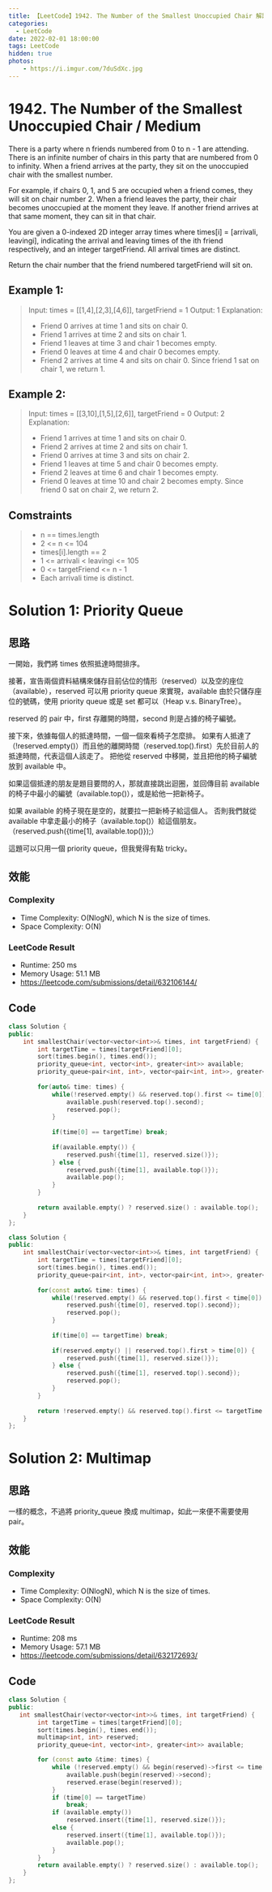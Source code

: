 ```yaml
---
title: 【LeetCode】1942. The Number of the Smallest Unoccupied Chair 解題報告
categories:
  - LeetCode
date: 2022-02-01 18:00:00
tags: LeetCode
hidden: true
photos:
    - https://i.imgur.com/7duSdXc.jpg
---
```

 
# 1942. The Number of the Smallest Unoccupied Chair / Medium

There is a party where n friends numbered from 0 to n - 1 are attending. There is an infinite number of chairs in this party that are numbered from 0 to infinity. When a friend arrives at the party, they sit on the unoccupied chair with the smallest number.

For example, if chairs 0, 1, and 5 are occupied when a friend comes, they will sit on chair number 2.
When a friend leaves the party, their chair becomes unoccupied at the moment they leave. If another friend arrives at that same moment, they can sit in that chair.

You are given a 0-indexed 2D integer array times where times[i] = [arrivali, leavingi], indicating the arrival and leaving times of the ith friend respectively, and an integer targetFriend. All arrival times are distinct.

Return the chair number that the friend numbered targetFriend will sit on.

<!-- more --> 

## Example 1:
> Input: times = [[1,4],[2,3],[4,6]], targetFriend = 1
> Output: 1
> Explanation: 
> - Friend 0 arrives at time 1 and sits on chair 0.
> - Friend 1 arrives at time 2 and sits on chair 1.
> - Friend 1 leaves at time 3 and chair 1 becomes empty.
> - Friend 0 leaves at time 4 and chair 0 becomes empty.
> - Friend 2 arrives at time 4 and sits on chair 0.
> Since friend 1 sat on chair 1, we return 1.

## Example 2:
> Input: times = [[3,10],[1,5],[2,6]], targetFriend = 0
> Output: 2
> Explanation: 
> - Friend 1 arrives at time 1 and sits on chair 0.
> - Friend 2 arrives at time 2 and sits on chair 1.
> - Friend 0 arrives at time 3 and sits on chair 2.
> - Friend 1 leaves at time 5 and chair 0 becomes empty.
> - Friend 2 leaves at time 6 and chair 1 becomes empty.
> - Friend 0 leaves at time 10 and chair 2 becomes empty.
> Since friend 0 sat on chair 2, we return 2.

## Comstraints
> - n == times.length
> - 2 <= n <= 104
> - times[i].length == 2
> - 1 <= arrivali < leavingi <= 105
> - 0 <= targetFriend <= n - 1
> - Each arrivali time is distinct.

# Solution 1: Priority Queue
## 思路

一開始，我們將 times 依照抵達時間排序。

接著，宣告兩個資料結構來儲存目前佔位的情形（reserved）以及空的座位（available），reserved 可以用 priority queue 來實現，available 由於只儲存座位的號碼，使用 priority queue 或是 set 都可以（Heap v.s. BinaryTree）。

reserved 的 pair 中，first 存離開的時間，second 則是占據的椅子編號。

接下來，依據每個人的抵達時間，一個一個來看椅子怎麼排。
如果有人抵達了（!reserved.empty()）而且他的離開時間（reserved.top().first）先於目前人的抵達時間，代表這個人該走了。
把他從 reserved 中移開，並且把他的椅子編號放到 available 中。

如果這個抵達的朋友是題目要問的人，那就直接跳出迴圈，並回傳目前 available 的椅子中最小的編號（available.top()），或是給他一把新椅子。

如果 available 的椅子現在是空的，就要拉一把新椅子給這個人。
否則我們就從 available 中拿走最小的椅子（available.top()）給這個朋友。（reserved.push({time[1], available.top()});）

這題可以只用一個 priority queue，但我覺得有點 tricky。

## 效能

### Complexity 
- Time Complexity: O(NlogN), which N is the size of times.
- Space Complexity: O(N)

### LeetCode Result

- Runtime: 250 ms
- Memory Usage: 51.1 MB 
- https://leetcode.com/submissions/detail/632106144/

## Code
```cpp
class Solution {
public:
    int smallestChair(vector<vector<int>>& times, int targetFriend) {
        int targetTime = times[targetFriend][0];
        sort(times.begin(), times.end());
        priority_queue<int, vector<int>, greater<int>> available;
        priority_queue<pair<int, int>, vector<pair<int, int>>, greater<pair<int, int>>> reserved;
        
        for(auto& time: times) {
            while(!reserved.empty() && reserved.top().first <= time[0]) {
                available.push(reserved.top().second);
                reserved.pop();
            }
            
            if(time[0] == targetTime) break;
            
            if(available.empty()) {
                reserved.push({time[1], reserved.size()});
            } else {
                reserved.push({time[1], available.top()});
                available.pop();
            }
        }
        
        return available.empty() ? reserved.size() : available.top();
    }
};
```

```cpp
class Solution {
public:
    int smallestChair(vector<vector<int>>& times, int targetFriend) {
        int targetTime = times[targetFriend][0];
        sort(times.begin(), times.end());
        priority_queue<pair<int, int>, vector<pair<int, int>>, greater<pair<int, int>>> reserved;
        
        for(const auto& time: times) {
            while(!reserved.empty() && reserved.top().first < time[0]) {
                reserved.push({time[0], reserved.top().second});
                reserved.pop();
            }
            
            if(time[0] == targetTime) break;
            
            if(reserved.empty() || reserved.top().first > time[0]) {
                reserved.push({time[1], reserved.size()});
            } else {
                reserved.push({time[1], reserved.top().second});
                reserved.pop();
            }
        }
        
        return !reserved.empty() && reserved.top().first <= targetTime ? reserved.top().second : reserved.size();
    }
};
```

# Solution 2: Multimap
## 思路

一樣的概念，不過將 priority_queue 換成 multimap，如此一來便不需要使用 pair。


## 效能

### Complexity 
- Time Complexity: O(NlogN), which N is the size of times.
- Space Complexity: O(N)

### LeetCode Result

- Runtime: 208 ms
- Memory Usage: 57.1 MB 
- https://leetcode.com/submissions/detail/632172693/

## Code
```cpp
class Solution {
public:
   int smallestChair(vector<vector<int>>& times, int targetFriend) {
        int targetTime = times[targetFriend][0];
        sort(times.begin(), times.end());
        multimap<int, int> reserved;
        priority_queue<int, vector<int>, greater<int>> available;

        for (const auto &time: times) {
            while (!reserved.empty() && begin(reserved)->first <= time[0]) {
                available.push(begin(reserved)->second);
                reserved.erase(begin(reserved));
            }
            if (time[0] == targetTime)
                break;
            if (available.empty())
                reserved.insert({time[1], reserved.size()});
            else {
                reserved.insert({time[1], available.top()});
                available.pop();
            }
        }
        return available.empty() ? reserved.size() : available.top();
    }
};
```